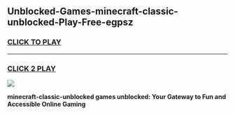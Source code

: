 
## Unblocked-Games-minecraft-classic-unblocked-Play-Free-egpsz
<h3>
<a href="https://premium76.site?title=minecraft-classic-unblocked&ref=09A">CLICK TO PLAY</a></h3>
<hr>

<h3>
<a href="https://premium76.site?title=minecraft-classic-unblocked&ref=09A">CLICK 2 PLAY</a>
  
</h3>

<a href="https://premium76.site?title=minecraft-classic-unblocked&ref=09A"><img src="https://clearcache.store/games.png"></a>


**minecraft-classic-unblocked games unblocked: Your Gateway to Fun and Accessible Online Gaming**
